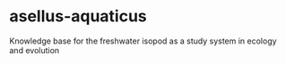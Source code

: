 # asellus-aquaticus
Knowledge base for the freshwater isopod as a study system in ecology and evolution
